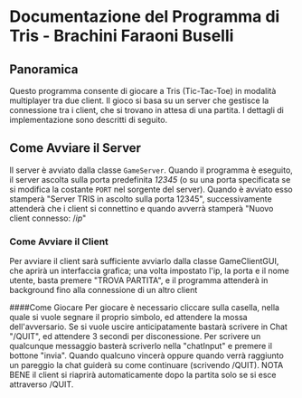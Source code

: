 # Documentazione del Programma di Tris - Brachini Faraoni Buselli

## Panoramica

Questo programma consente di giocare a Tris (Tic-Tac-Toe) in modalità multiplayer tra due client. 
Il gioco si basa su un server che gestisce la connessione tra i client, che si trovano in attesa di una partita. 
I dettagli di implementazione sono descritti di seguito.

## Come Avviare il Server

Il server è avviato dalla classe `GameServer`. Quando il programma è eseguito, il server ascolta sulla 
porta predefinita *12345* (o su una porta specificata se si modifica la costante `PORT` nel sorgente del server).
Quando è avviato esso stamperà "Server TRIS in ascolto sulla porta 12345", successivamente attenderà che i client si connettino
e quando avverrà stamperà "Nuovo client connesso: /*ip*"

### Come Avviare il Client
Per avviare il client sarà sufficiente avviarlo dalla classe GameClientGUI, che aprirà un interfaccia grafica; una volta
impostato l'ip, la porta e il nome utente, basta premere "TROVA PARTITA", e il programma attenderà in background fino alla connessione di un altro client

####Come Giocare
Per giocare è necessario cliccare sulla casella, nella quale si vuole segnare il proprio simbolo, ed attendere la mossa dell'avversario.
Se si vuole uscire anticipatamente bastarà scrivere in Chat "/QUIT", ed attendere 3 secondi per disconessione. Per scrivere un qualcunque
messaggio basterà scriverlo nella "chatInput" e premere il bottone "invia". Quando qualcuno vincerà oppure quando verrà raggiunto un pareggio
la chat guiderà su come continuare (scrivendo /QUIT). NOTA BENE il client si riaprirà automaticamente dopo la partita solo se si esce attraverso /QUIT.
